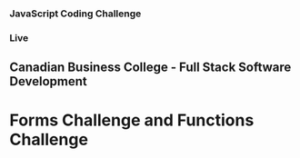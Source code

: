 ### JavaScript Coding Challenge
### Live
## Canadian Business College - Full Stack Software Development
# Forms Challenge and Functions Challenge